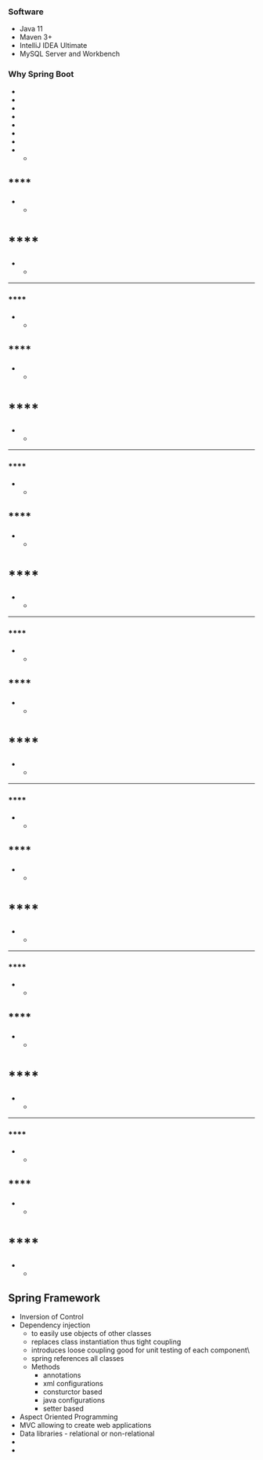 ### **Software**
* Java 11
* Maven 3+
* IntelliJ IDEA Ultimate
* MySQL Server and Workbench

### **Why Spring Boot**
* 
* 
* 
* 
* 
* 
* 
* 
	- 
## ****
* 
	- 
# ****
* 
	- 
	
*******************
### ****
* 
	- 
## ****
* 
	- 
# ****
* 
	- 
	
*******************
### ****
* 
	- 
## ****
* 
	- 
# ****
* 
	- 

*******************
### ****
* 
	- 
## ****
* 
	- 
# ****
* 
	- 

*******************
### ****
* 
	- 
## ****
* 
	- 
# ****
* 
	- 

*******************
### ****
* 
	- 
## ****
* 
	- 
# ****
* 
	- 

*******************
### ****
* 
	- 
## ****
* 
	- 
# ****
* 
	- 
## Spring Framework
* Inversion of Control
* Dependency injection
	- to easily use objects of other classes
	- replaces class instantiation thus tight coupling
	- introduces loose coupling good for unit testing of each component\
	- spring references all classes
	- Methods
		- annotations
		- xml configurations
		- consturctor based
		- java configurations
		- setter based
* Aspect Oriented Programming
* MVC allowing to create web applications
* Data libraries - relational or non-relational
* 
* 
